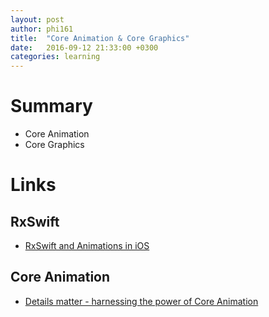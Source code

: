 ```yaml
---
layout: post
author: phi161
title:  "Core Animation & Core Graphics"
date:   2016-09-12 21:33:00 +0300
categories: learning
---
```


# Summary

- Core Animation
- Core Graphics

# Links

## RxSwift

* [RxSwift and Animations in iOS](https://www.toptal.com/ios/rxswift-animations-ios)


## Core Animation

* [Details matter - harnessing the power of Core Animation](http://merowing.info/2015/12/details-matter---harnessing-the-power-of-coreanimation/)

